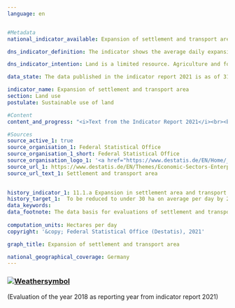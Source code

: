 ```yaml
---
language: en    


#Metadata    
national_indicator_available: Expansion of settlement and transport area    

dns_indicator_definition: The indicator shows the average daily expansion of the settlement and transport area.    

dns_indicator_intention: Land is a limited resource. Agriculture and forestry, settlement and transport, nature conservation, raw material extraction and energy generation compete for its use. The use of additional land for settlement and transport purposes is intended to be limited to below 30 hectares per day by 2030.    

data_state: The data published in the indicator report 2021 is as of 31.12.2020. The data shown on the DNS-Online-Platform is updated regularly, so that more current data may be available online than published in the indicator report 2021.    

indicator_name: Expansion of settlement and transport area    
section: Land use    
postulate: Sustainable use of land    

#Content    
content_and_progress: "<i>Text from the Indicator Report 2021</i><br><br>The settlement and transport area should not be mistaken for sealed land. Settlement and transport includes the following types of land use: building and adjacent open area, commercial or industrial area (excluding exploitation area), transport area, recreation area and cemeteries. The indicator does not focus on sealed land, instead it also covers non-built-up and unsealed land such as gardens, yard areas and landscape surrounding transport infrastructure as well as open spaces such as parks and other green spaces, allotment gardens, garden land within towns, sports and leisure facilities, camp sites as well as cemeteries. According to calculations of the environmental-economic accounts of the Länder, the average sealed proportion of the settlement and transport area in the Länder is estimated at just over 45&nbsp;% (2013).<br><br><br><br>The data source for the indicator is the area survey by type of actual use in the official land registers of the Länder. Changes in the methodology of the official land registers in previous years have increasingly resulted in the reclassification of land not caused by real changes of use. In order to partially offset the resulting distortion, a moving average is formed, in each case, from the four preceding years to enable the evaluation of the relevant development.<br><br><br><br>Regarding the area survey by type of actual use, a methodological change in the survey basis took place in 2016, so that the comparability of the data with previous years is limited from 2016 onwards. For this reason, the development of the indicator in 2016 is shown only as a four-year moving average.<br><br><br><br>Between 1992 and 2015, 8,761 km² of land were converted for use as settlement and transport area. As a result, the settlement and transport area expanded by 21.7&nbsp;% compared to 1992; the settlement area by 29.7&nbsp;% and transport area by [10.1](https://sustainabledevelopment-deutschland.github.io/10-1-a/)&nbsp;%.<br><br><br><br>In recent years, this increase in the amount of settlement and transport area has noticeably slowed down. In 2015, the four-year moving average for land used for the first time for settlement and transport purposes was 66 hectares per day, compared to 120 hectares per day at the start of the time series. If the average trend of the previous five years is maintained, the originally specified goal of 30 hectares per day, which is supposed to be reached by 2020, will be achieved in 2030. In 2016, the four-year moving average decreased further to a value of 62 hectares for newly occupied settlement and transport areas. <br><br><br><br>From 2005 to 2009, the development of the settlement area was temporarily dominated by high growth rates in the “recreation area, cemeteries” type of land use. The relevant extent does not reflect any real changes in the landscape and can be attributed, among other things, to the above-mentioned changes in the land register. In 2015, the recreation area and cemeteries accounted for 9.8&nbsp;% of the settlement and transport area, with the increase in cemeteries being only marginal. From 2012 to 2014, the transport area increased considerably again, but declined in 2015.<br><br><br><br>In 2015, the settlement and transport area totalled 49,066 km² and accounted for 13.7&nbsp;% of Germany’s total area. The largest type of land use in Germany is the agricultural area with 184,332 km² (51.6&nbsp;%), followed by the wooded area with 109,515 km² (30.6&nbsp;%). In the reference period from 1992 to 2015, the wooded area increased by 4,979 km², while the agricultural area decreased by 10,780 km². It can thus be assumed that the increase in the settlement and transport area was  primarily at the expense of agricultural areas."    

#Sources    
source_active_1: true
source_organisation_1: Federal Statistical Office
source_organisation_1_short: Federal Statistical Office
source_organisation_logo_1: '<a href="https://www.destatis.de/EN/Home/_node.html"><img src="https://g205sdgs.github.io/sdg-indicators/public/LogosEn/destatis.png" alt=" Federal Statistical Office" title="Click here to visit the homepage of the organization" style="border: transparent"/></a>'
source_url_1: https://www.destatis.de/EN/Themes/Economic-Sectors-Enterprises/Agriculture-Forestry-Fisheries/Land-Use/_node.html                        
source_url_text_1: Settlement and transport area                        
    

history_indicator_1: 11.1.a Expansion in settlement area and transport infrastructure in ha per day                    
history_target_1:  To be reduced to under 30 ha on average per day by 2030    
data_keywords:    
data_footnote: The data basis for evaluations of settlement and transport areas is the official area survey. From the 2016 reporting year onwards, it is based on the Official Real Estate Cadastre Information System (ALKIS). This affects the comparison with previous years and makes it more difficult to calculate changes. The settlement and transport area determined after the conversion contains largely the same types of use as before.    
    
computation_units: Hectares per day    
copyright: '&copy; Federal Statistical Office (Destatis), 2021'    

graph_title: Expansion of settlement and transport area    

national_geographical_coverage: Germany    
---    
```

<div>
  <div class="my-header">
    <h3>
      <a href="https://sustainabledevelopment-deutschland.github.io/en/status/"><img src="https://g205sdgs.github.io/sdg-indicators/public/Wettersymbole/Sonne.png" title="If the trend continues, the target value will be met or the difference between the target value and the current value will be less than 5&nbsp;%" alt="Weathersymbol" />
      </a>
    </h3>
  </div>
  <div class="my-header-note">
    <span> (Evaluation of the year 2018 as reporting year from indicator report 2021)</span>
  </div>
</div>